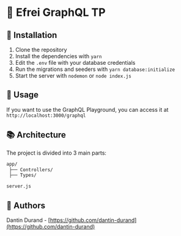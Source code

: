 # 🗿 Efrei GraphQL TP

## 🔧 Installation

1. Clone the repository
2. Install the dependencies with `yarn`
3. Edit the `.env` file with your database credentials
4. Run the migrations and seeders with `yarn database:initialize`
5. Start the server with `nodemon` or `node index.js`

## 🚀 Usage

If you want to use the GraphQL Playground, you can access it at `http://localhost:3000/graphql`

## 📚 Architecture

The project is divided into 3 main parts:

```bash
app/
 ├── Controllers/
 ├── Types/

server.js
```

## 📝 Authors

Dantin Durand - [https://github.com/dantin-durand](https://github.com/dantin-durand)
